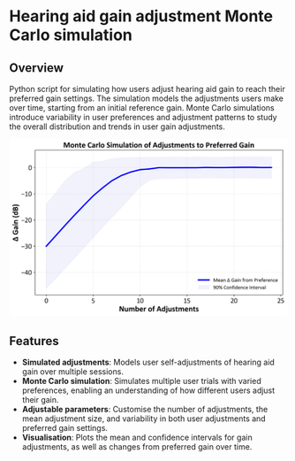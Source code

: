 # Hearing aid gain adjustment  Monte Carlo simulation

## Overview
Python script for simulating how users adjust hearing aid gain to reach their preferred gain settings. The simulation models the adjustments users make over time, starting from an initial reference gain. Monte Carlo simulations introduce variability in user preferences and adjustment patterns to study the overall distribution and trends in user gain adjustments.

![Simulation Plot](./monte_carlo_gain_adjustment_plot.png)

## Features
- **Simulated adjustments**: Models user self-adjustments of hearing aid gain over multiple sessions.
- **Monte Carlo simulation**: Simulates multiple user trials with varied preferences, enabling an understanding of how different users adjust their gain.
- **Adjustable parameters**: Customise the number of adjustments, the mean adjustment size, and variability in both user adjustments and preferred gain settings.
- **Visualisation**: Plots the mean and confidence intervals for gain adjustments, as well as changes from preferred gain over time.
